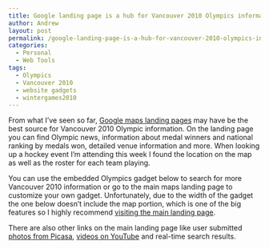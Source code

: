 ```yaml
---
title: Google landing page is a hub for Vancouver 2010 Olympics information
author: Andrew
layout: post
permalink: /google-landing-page-is-a-hub-for-vancouver-2010-olympics-information/
categories:
  - Personal
  - Web Tools
tags:
  - Olympics
  - Vancouver 2010
  - website gadgets
  - wintergames2010
---
```

From what I&#8217;ve seen so far, <a href="http://www.google.com/intl/en_ALL/landing/games10/index.html" target="_blank">Google maps landing pages</a> may have be the best source for Vancouver 2010 Olympic information. On the landing page you can find Olympic news, information about medal winners and national ranking by medals won, detailed venue information and more. When looking up a hockey event I&#8217;m attending this week I found the location on the map as well as the roster for each team playing.

You can use the embedded Olympics gadget below to search for more Vancouver 2010 information or go to the main maps landing page to customize your own gadget. Unfortunately, due to the width of the gadget the one below doesn&#8217;t include the map portion, which is one of the big features so I highly recommend <a href="http://www.google.com/intl/en_ALL/landing/games10/index.html" target="_blank">visiting the main landing page</a>.



There are also other links on the main landing page like user submitted<a href="http://picasaweb.google.com/lh/WinterGames2010#" target="_blank"> photos from Picasa</a>, <a href="http://www.youtube.com/ctvolympics" target="_blank">videos on YouTube</a> and real-time search results.